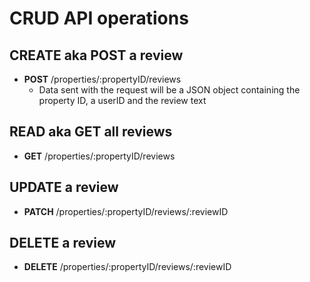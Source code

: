 # CRUD API operations

## CREATE aka POST a review

 * **POST** /properties/:propertyID/reviews
    * Data sent with the request will be a JSON object containing the property ID, a userID and the review text

## READ aka GET all reviews

 - **GET** /properties/:propertyID/reviews

## UPDATE a review

 - **PATCH** /properties/:propertyID/reviews/:reviewID

## DELETE a review

 - **DELETE** /properties/:propertyID/reviews/:reviewID